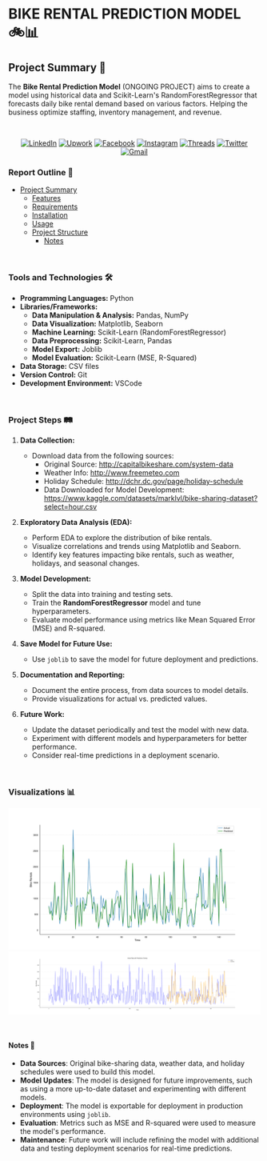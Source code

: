 # BIKE RENTAL PREDICTION MODEL 🚲📊

## Project Summary 📝

The **Bike Rental Prediction Model** (ONGOING PROJECT) aims to create a model using historical data and Scikit-Learn's RandomForestRegressor that forecasts daily bike rental demand based on various factors. Helping the business optimize staffing, inventory management, and revenue.

<br />

<div align="center">
  
  [![LinkedIn](https://img.shields.io/badge/-LinkedIn-0077B5?style=flat-square&logo=linkedin&logoColor=white)](https://www.linkedin.com/in/mrjxtr)
  [![Upwork](https://img.shields.io/badge/-Upwork-6fda44?style=flat-square&logo=upwork&logoColor=white)](https://www.upwork.com/freelancers/~01f2fd0e74a0c5055a?mp_source=share)
  [![Facebook](https://img.shields.io/badge/-Facebook-1877F2?style=flat-square&logo=facebook&logoColor=white)](https://www.facebook.com/mrjxtr)
  [![Instagram](https://img.shields.io/badge/-Instagram-E4405F?style=flat-square&logo=instagram&logoColor=white)](https://www.instagram.com/mrjxtr)
  [![Threads](https://img.shields.io/badge/-Threads-000000?style=flat-square&logo=threads&logoColor=white)](https://www.threads.net/@mrjxtr)
  [![Twitter](https://img.shields.io/badge/-Twitter-1DA1F2?style=flat-square&logo=twitter&logoColor=white)](https://twitter.com/mrjxtr)
  [![Gmail](https://img.shields.io/badge/-Gmail-D14836?style=flat-square&logo=gmail&logoColor=white)](mailto:mr.jesterlumacad@gmail.com)

</div>

### Report Outline 🧾

- [Project Summary](#ProjectSummary)
  - [Features](#Features)
  - [Requirements](#Requirements)
  - [Installation](#Installation)
  - [Usage](#Usage)
  - [Project Structure](#ProjectStructure)
    - [Notes](#Notes)

<br />

### Tools and Technologies 🛠️

- **Programming Languages:** Python
- **Libraries/Frameworks:**
  - **Data Manipulation & Analysis:** Pandas, NumPy
  - **Data Visualization:** Matplotlib, Seaborn
  - **Machine Learning:** Scikit-Learn (RandomForestRegressor)
  - **Data Preprocessing:** Scikit-Learn, Pandas
  - **Model Export:** Joblib
  - **Model Evaluation:** Scikit-Learn (MSE, R-Squared)
- **Data Storage:** CSV files
- **Version Control:** Git
- **Development Environment:** VSCode

<br />

### Project Steps 🛤 <a name="Installation"></a>

1. **Data Collection:**
   - Download data from the following sources:
     - Original Source: <http://capitalbikeshare.com/system-data>
     - Weather Info: <http://www.freemeteo.com>
     - Holiday Schedule: <http://dchr.dc.gov/page/holiday-schedule>
     - Data Downloaded for Model Development: <https://www.kaggle.com/datasets/marklvl/bike-sharing-dataset?select=hour.csv>

2. **Exploratory Data Analysis (EDA):**
   - Perform EDA to explore the distribution of bike rentals.
   - Visualize correlations and trends using Matplotlib and Seaborn.
   - Identify key features impacting bike rentals, such as weather, holidays, and seasonal changes.
  
3. **Model Development:**
   - Split the data into training and testing sets.
   - Train the **RandomForestRegressor** model and tune hyperparameters.
   - Evaluate model performance using metrics like Mean Squared Error (MSE) and R-squared.

4. **Save Model for Future Use:**
   - Use `joblib` to save the model for future deployment and predictions.

5. **Documentation and Reporting:**
   - Document the entire process, from data sources to model details.
   - Provide visualizations for actual vs. predicted values.

6. **Future Work:**
   - Update the dataset periodically and test the model with new data.
   - Experiment with different models and hyperparameters for better performance.
   - Consider real-time predictions in a deployment scenario.

<br />

### Visualizations 📊

![](/reports/figures/fig_003_Line_plot_actual_vs_predicted.png)
![](/reports/figures/fig_004_Line_plot_full_actual_vs_predicted.png)

<br />

#### Notes 📌 <a name="Notes"></a>

- **Data Sources**: Original bike-sharing data, weather data, and holiday schedules were used to build this model.
- **Model Updates**: The model is designed for future improvements, such as using a more up-to-date dataset and experimenting with different models.
- **Deployment**: The model is exportable for deployment in production environments using `joblib`.
- **Evaluation**: Metrics such as MSE and R-squared were used to measure the model's performance.
- **Maintenance**: Future work will include refining the model with additional data and testing deployment scenarios for real-time predictions.

